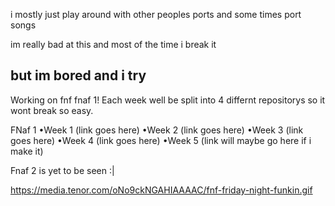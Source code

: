 i mostly just play around with other peoples ports and some times port songs

im really bad at this and most of the time i break it

but im bored and i try
-----------------------------------------------------------------------------------

Working on fnf fnaf 1! Each week well be split into 4 differnt repositorys so it wont break so easy.

FNaf 1
•Week 1 (link goes here)
•Week 2 (link goes here)
•Week 3 (link goes here)
•Week 4 (link goes here)
•Week 5 (link will maybe go here if i make it)

Fnaf 2 is yet to be seen :|


https://media.tenor.com/oNo9ckNGAHIAAAAC/fnf-friday-night-funkin.gif
